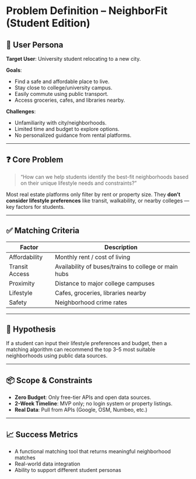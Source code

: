 # Problem Definition – NeighborFit (Student Edition)

## 🎯 User Persona

**Target User**: University student relocating to a new city.

**Goals**:
- Find a safe and affordable place to live.
- Stay close to college/university campus.
- Easily commute using public transport.
- Access groceries, cafes, and libraries nearby.

**Challenges**:
- Unfamiliarity with city/neighborhoods.
- Limited time and budget to explore options.
- No personalized guidance from rental platforms.

---

## ❓ Core Problem

> “How can we help students identify the best-fit neighborhoods based on their unique lifestyle needs and constraints?”

Most real estate platforms only filter by rent or property size. They **don’t consider lifestyle preferences** like transit, walkability, or nearby colleges — key factors for students.

---

## ✅ Matching Criteria

| Factor         | Description                                                  |
|----------------|--------------------------------------------------------------|
| Affordability  | Monthly rent / cost of living                                |
| Transit Access | Availability of buses/trains to college or main hubs         |
| Proximity      | Distance to major college campuses                           |
| Lifestyle      | Cafes, groceries, libraries nearby                           |
| Safety         | Neighborhood crime rates                                     |

---

## 🎯 Hypothesis

If a student can input their lifestyle preferences and budget, then a matching algorithm can recommend the top 3–5 most suitable neighborhoods using public data sources.

---

## 📦 Scope & Constraints

- **Zero Budget**: Only free-tier APIs and open data sources.
- **2-Week Timeline**: MVP only; no login system or property listings.
- **Real Data**: Pull from APIs (Google, OSM, Numbeo, etc.)

---

## 📈 Success Metrics

- A functional matching tool that returns meaningful neighborhood matches
- Real-world data integration
- Ability to support different student personas

